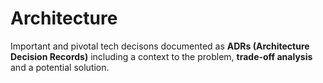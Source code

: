 # Architecture

Important and pivotal tech decisons documented as **ADRs (Architecture Decision Records)** including a context to the problem, **trade-off analysis** and a potential solution.